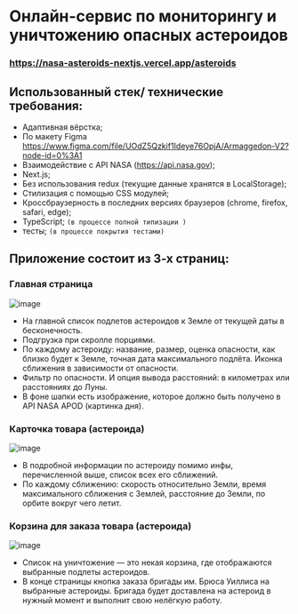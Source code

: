# Онлайн-сервис по мониторингу и уничтожению опасных астероидов  
### https://nasa-asteroids-nextjs.vercel.app/asteroids

## Использованный стек/ технические требования:
+ Адаптивная вёрстка;
+ По макету Figma https://www.figma.com/file/UOdZ5Qzkif1Ideye76OpjA/Armaggedon-V2?node-id=0%3A1
+ Взаимодействие с API NASA (https://api.nasa.gov);
+ Next.js;
+ Без использования redux (текущие данные хранятся в LocalStorage);
+ Стилизация с помощью CSS модулей;
+ Кроссбраузерность в последних версиях браузеров (chrome, firefox, safari, edge);
+ TypeScript;  `(в процессе полной типизации )`
+ тесты; `(в процессе покрытия тестами)`

 ## Приложение состоит из 3-х страниц:
 ### Главная страница
![image](https://user-images.githubusercontent.com/96003382/195371985-3cb5fa19-d4d4-4268-9959-f83c306f1a59.png)
+ На главной список подлетов астероидов к Земле от текущей даты в бесконечность. 
+ Подгрузка при скролле порциями. 
+ По каждому астероиду: название, размер, оценка опасности, как близко будет к Земле, точная дата максимального подлёта. Иконка сближения в зависимости от опасности. 
+ Фильтр по опасности. И опция вывода расстояний: в километрах или расстояниях до Луны.
+ В фоне шапки есть изображение, которое должно быть получено в API NASA APOD (картинка дня).

 ### Карточка товара (астероида)
![image](https://user-images.githubusercontent.com/96003382/195372609-d84ee7f6-0c57-4159-af32-e738f1e77141.png)
+ В подробной информации по астероиду помимо инфы, перечисленной выше, список всех его сближений. 
+ По каждому сближению: скорость относительно Земли, время максимального сближения с Землей, расстояние до Земли, по орбите вокруг чего летит.

 ### Корзина для заказа товара (астероида)
 ![image](https://user-images.githubusercontent.com/96003382/195373038-87a1569c-73a4-4083-bd69-e77ed77b65e7.png)
+ Список на уничтожение — это некая корзина, где отображаются выбранные подлеты астероидов. 
+ В конце страницы кнопка заказа бригады им. Брюса Уиллиса на выбранные астероиды. Бригада будет доставлена на астероид в нужный момент и выполнит свою нелёгкую работу.

  

